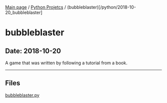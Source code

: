 [Main page](/) / [Python Projetcs](/python) / (bubbleblaster)[/python/2018-10-20_bubbleblaster]

# bubbleblaster

## Date: 2018-10-20

A game that was written by following a tutorial from a book.

-----

## Files

[bubbleblaster.py](bubbleblaster.py)